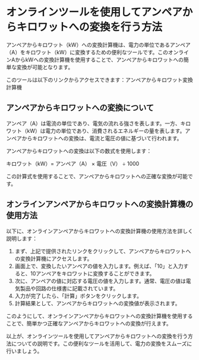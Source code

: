オンラインツールを使用してアンペアからキロワットへの変換を行う方法
=================================

アンペアからキロワット（kW）への変換計算機は、電力の単位であるアンペア（A）をキロワット（kW）に変換するための便利なツールです。このオンラインAからkWへの変換計算機を使用することで、アンペアからキロワットへの簡単な変換が可能となります。

このツールは以下のリンクからアクセスできます：アンペアからキロワット変換計算機

アンペアからキロワットへの変換について
-------------------

アンペア（A）は電流の単位であり、電気の流れる強さを表します。一方、キロワット（kW）は電力の単位であり、消費されるエネルギーの量を表します。アンペアからキロワットへの変換は、電流と電圧の値に基づいて行われます。

アンペアからキロワットへの変換は以下の数式を使用します：

キロワット（kW）= アンペア（A） × 電圧（V） ÷ 1000

この計算式を使用することで、アンペアからキロワットへの正確な変換が可能です。

オンラインアンペアからキロワットへの変換計算機の使用方法
----------------------------

以下に、オンラインアンペアからキロワットへの変換計算機の使用方法を詳しく説明します：

1. まず、上記で提供されたリンクをクリックして、アンペアからキロワットへの変換計算機にアクセスします。
2. 画面上で、変換したいアンペアの値を入力します。例えば、「10」と入力すると、10アンペアをキロワットに変換することができます。
3. 次に、アンペアの値に対応する電圧の値を入力します。通常、電圧の値は電気製品や回路の仕様書に記載されています。
4. 入力が完了したら、「計算」ボタンをクリックします。
5. 計算結果として、アンペアからキロワットへの変換値が表示されます。

このようにして、オンラインアンペアからキロワットへの変換計算機を使用することで、簡単かつ正確なアンペアからキロワットへの変換が行えます。

以上が、オンラインツールを使用してアンペアからキロワットへの変換を行う方法についての説明です。この便利なツールを活用して、電力の変換をスムーズに行いましょう。